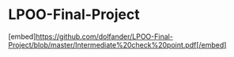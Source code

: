 # LPOO-Final-Project

[embed]https://github.com/dolfander/LPOO-Final-Project/blob/master/Intermediate%20check%20point.pdf[/embed]

